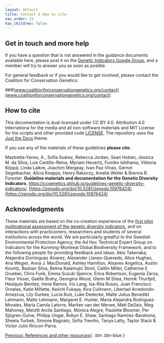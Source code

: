 ```yaml
---
layout: default
title: Contact & How to cite
nav_order: 11
has_children: false
---
```


## Get in touch and more help

If you have a question that is not answered in the guidance documents available here, please post it on the [Genetic Indicators Google Group](https://groups.google.com/g/genetic-indicators-project), and a member will try to answer you as soon as posible.

For general feedback or if you would like to get involved, please contact the Coalition for Conservation Genetics:

###[www.coalitionforconservationgenetics.org/contact](www.coalitionforconservationgenetics.org/contact)

## How to cite

This documentation is dual-licensed under CC BY 4.0. Attribution 4.0 Internationa for the media and all non-software materials and MIT License for the scripts and other provided code [LICENSE](https://raw.githubusercontent.com/CCGenetics/guidelines-genetic-diversity-indicators/main/LICENSE). The repository uses the [Just the Docs](https://just-the-docs.com/) theme.  

If you use any of the materials of these guidelines **please cite**:

Mastretta-Yanes, A., Sofía Suárez, Rebecca Jordan, Sean Hoban, Jessica M. da Silva, Luis Castillo-Reina, Myriam Heuertz, Fumiko Ishihama, Viktoria Köppä, Linda Laikre, Joachim Mergeay, Ivan Paz-Vinas, Gernot Segelbacher, Alicia Knapps, Henry Rakoczy, Amelie Weiler & Brenna R. Forester. **Guideline materials and documentation for the Genetic Diversity Indicators**. https://ccgenetics.github.io/guidelines-genetic-diversity-indicators/. [https://zenodo.org/doi/10.5281/zenodo.10976424](https://zenodo.org/doi/10.5281/zenodo.10976424)

## Acknowledgments

These materials are based on the co-creation experience of the [first pilot multinational assessment of the genetic diversity indicators](https://ecoevorxiv.org/repository/view/6104/), and on interactions with practicioners, researchers and students of several institutions across the world. We are particularly greatful to the Swedish Environmental Protection Agency, the Ad Hoc Technical Expert Group on Indicators for the Kunming-Montreal Global Biodiversity Framework, and to the following people for providing feedback and ideas: Akio Takenaka, Alejandra Domínguez Álvarez, Alexander Llanes-Quevedo, Alice Hughes, Ana Wegier, Anna J. MacDonald, Ashley Hamilton, Atsaves Angelica, Austin Koontz, Bastian Silva, Belma Kalamujić Stroil, Caitlin Miller, Catherine E Grueber, Chris Funk, Emma Suzuki Spence, Erica Robertson, Eugenia Zarza, Fleur Visser, Gaëlle Brahy, Georgina Wood, Glenn M Shea, Henrik Thurfjell, Hesiquio Benitez, Irene Ramos, Iris Lang, Isa-Rita Russo, Juan Francisco Ornelas, Katie Millette, Keiichi Fukaya, Kira Cullmann, Libertad Arredondo-Amezcua, Lily Durkee, Lucía Ruíz, Luke Dedecke, Malte Julius Benedikt Lehmann, Malte Lehmann, Margaret E. Hunter, Maria Alejandra Rodriguez-Morales, María Camila Latorre, Marlien van der Merwe, Matt DeSaix, Meg Mahoney, Metztli Arcila Santiago, Mónica Alegre, Paulette Bloomer, Per Sjögren-Gulve, Philipp Ungar, Robyn E. Shaw, Santiago Ramírez-Barahona, Sheela Turbek, Simone Bagnato, Sofía Treviño, Tanya Latty, Taylor Stack & Victor Julio Rincon-Parra.

 [Previous: References and other resources](https://ccgenetics.github.io/guidelines-genetic-diversity-indicators/docs/Video_resources/References_and-resources.html#references-and-other-resources){: .btn .btn-blue }



